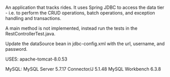 An application that tracks rides. It uses Spring JDBC to access the data tier - i.e. to perform the CRUD operations, batch operations, and exception handling and transactions.

A main method is not implemented, instead run the tests in the RestControllerTest.java.

Update the dataSource bean in jdbc-config.xml with the url, username, and password.

USES: apache-tomcat-8.0.53

MySQL: MySQL Server 5.7.17 Connector/J 5.1.48 MySQL Workbench 6.3.8